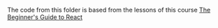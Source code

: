The code from this folder is based from the lessons of this course
[The Beginner's Guide to React](https://egghead.io/courses/the-beginner-s-guide-to-react)
